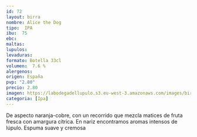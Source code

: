 ```yaml
--- 
id: 72
layout: birra
nombre: Alice the Dog
tipo:  IPA
ibu:  75
ebc:
maltas: 
lupulos: 
levaduras: 
formato: Botella 33cl
volumen:  7.6 %
alergenos: 
origen: España
pvp: "2.80"
precio: 2.80
imagen: https://labodegadellupulo.s3.eu-west-3.amazonaws.com/images/birras/alicedog.jpg
categoria: [Ipa]
---
```

De aspecto naranja-cobre, con un recorrido que mezcla matices de fruta fresca con amargura cítrica. En nariz encontramos aromas intensos de lúpulo. Espuma suave y cremosa
















